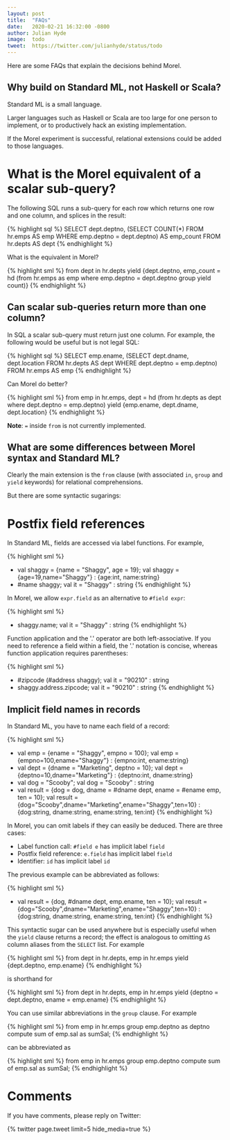 ```yaml
---
layout: post
title:  "FAQs"
date:   2020-02-21 16:32:00 -0800
author: Julian Hyde
image:  todo
tweet:  https://twitter.com/julianhyde/status/todo
---
```

Here are some FAQs that explain the decisions behind Morel.

## Why build on Standard ML, not Haskell or Scala?

Standard ML is a small language.

Larger languages such as Haskell or Scala are too large for one person
to implement, or to productively hack an existing implementation.

If the Morel experiment is successful, relational extensions could be
added to those languages.

# What is the Morel equivalent of a scalar sub-query?

The following SQL runs a sub-query for each row which returns one row
and one column, and splices in the result:

{% highlight sql %}
SELECT dept.deptno,
  (SELECT COUNT(*)
   FROM hr.emps AS emp
   WHERE emp.deptno = dept.deptno) AS emp_count
FROM hr.depts AS dept
{% endhighlight %}

What is the equivalent in Morel?

{% highlight sml %}
from dept in hr.depts
yield {dept.deptno,
       emp_count =
         hd (from hr.emps as emp
             where emp.deptno = dept.deptno
             group yield count)}
{% endhighlight %}

## Can scalar sub-queries return more than one column?

In SQL a scalar sub-query must return just one column. For example,
the following would be useful but is not legal SQL:

{% highlight sql %}
SELECT emp.ename,
  (SELECT dept.dname, dept.location
   FROM hr.depts AS dept
   WHERE dept.deptno = emp.deptno)
FROM hr.emps AS emp
{% endhighlight %}

Can Morel do better?

{% highlight sml %}
from emp in hr.emps,
  dept = hd (from hr.depts as dept
             where dept.deptno = emp.deptno)
yield {emp.ename, dept.dname, dept.location}
{% endhighlight %}

**Note**: `=` inside `from` is not currently implemented.

## What are some differences between Morel syntax and Standard ML?

Clearly the main extension is the `from` clause (with associated `in`,
`group` and `yield` keywords) for relational comprehensions.

But there are some syntactic sugarings:

# Postfix field references

In Standard ML, fields are accessed via label functions. For example,

{% highlight sml %}
- val shaggy = {name = "Shaggy", age = 19};
val shaggy = {age=19,name="Shaggy"} : {age:int, name:string}
- #name shaggy;
val it = "Shaggy" : string
{% endhighlight %}

In Morel, we allow `expr.field` as an alternative to `#field expr`:
  
{% highlight sml %}
- shaggy.name;
val it = "Shaggy" : string
{% endhighlight %}

Function application and the '.' operator are both left-associative.
If you need to reference a field within a field, the '.' notation is
concise, whereas function application requires parentheses:

{% highlight sml %}
- #zipcode (#address shaggy);
val it = "90210" : string
- shaggy.address.zipcode;
val it = "90210" : string
{% endhighlight %}

## Implicit field names in records

In Standard ML, you have to name each field of a record:

{% highlight sml %}
- val emp = {ename = "Shaggy", empno = 100};
val emp = {empno=100,ename="Shaggy"} : {empno:int, ename:string}
- val dept = {dname = "Marketing", deptno = 10};
val dept = {deptno=10,dname="Marketing"} : {deptno:int, dname:string}
- val dog = "Scooby";
val dog = "Scooby" : string
- val result = {dog = dog, dname = #dname dept, ename = #ename emp, ten = 10};
val result = {dog="Scooby",dname="Marketing",ename="Shaggy",ten=10}
  : {dog:string, dname:string, ename:string, ten:int}
{% endhighlight %}

In Morel, you can omit labels if they can easily be deduced. There are
three cases:

* Label function call: `#field e` has implicit label `field`
* Postfix field reference: `e.field` has implicit label `field`
* Identifier: `id` has implicit label `id`

The previous example can be abbreviated as follows:

{% highlight sml %}
- val result = {dog, #dname dept, emp.ename, ten = 10};
val result = {dog="Scooby",dname="Marketing",ename="Shaggy",ten=10}
  : {dog:string, dname:string, ename:string, ten:int}
{% endhighlight %}

This syntactic sugar can be used anywhere but is especially useful
when the `yield` clause returns a record; the effect is analogous to
omitting `AS` column aliases from the `SELECT` list.  For example

{% highlight sml %}
from dept in hr.depts,
  emp in hr.emps
yield {dept.deptno, emp.ename}
{% endhighlight %}

is shorthand for

{% highlight sml %}
from dept in hr.depts,
  emp in hr.emps
yield {deptno = dept.deptno, ename = emp.ename}
{% endhighlight %}

You can use similar abbreviations in the `group` clause. For example

{% highlight sml %}
from emp in hr.emps
group emp.deptno as deptno
  compute sum of emp.sal as sumSal;
{% endhighlight %}

can be abbreviated as

{% highlight sml %}
from emp in hr.emps
group emp.deptno
  compute sum of emp.sal as sumSal;
{% endhighlight %}

# Comments

If you have comments, please reply on Twitter:

<div data_dnt="true">
{% twitter page.tweet limit=5 hide_media=true %}
</div>
